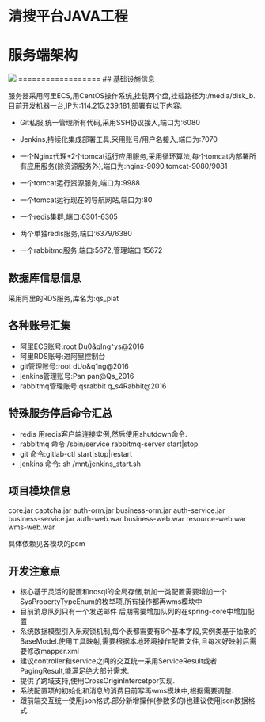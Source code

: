 清搜平台JAVA工程
==================
# 服务端架构
<img src="http://114.215.239.181:9988/html/jiagoutu.png" />
==================
## 基础设施信息

服务器采用阿里ECS,用CentOS操作系统,挂载两个盘,挂载路径为:/media/disk_b.目前开发机器一台,IP为:114.215.239.181,部署有以下内容:

* Git私服,统一管理所有代码,采用SSH协议接入,端口为:6080

* Jenkins,持续化集成部署工具,采用账号/用户名接入,端口为:7070

* 一个Nginx代理+2个tomcat运行应用服务,采用循环算法,每个tomcat内部署所有应用服务(除资源服务外),端口为:nginx-9090,tomcat-9080/9081

* 一个tomcat运行资源服务,端口为:9988

* 一个tomcat运行现在的导航网站,端口为:80

* 一个redis集群,端口:6301-6305

* 两个单独redis服务,端口:6379/6380

* 一个rabbitmq服务,端口:5672,管理端口:15672


## 数据库信息信息

采用阿里的RDS服务,库名为:qs_plat

## 各种账号汇集
* 阿里ECS账号:root  Du0&qIng^ys@2016
* 阿里RDS账号:进阿里控制台
* git管理账号:root  dUo&q1ng@2016
* jenkins管理账号:Pan   pan@Qs_2016
* rabbitmq管理账号:qsrabbit     q_s4Rabbit@2016

## 特殊服务停启命令汇总
* redis 用redis客户端连接实例,然后使用shutdown命令.
* rabbitmq 命令:/sbin/service rabbitmq-server start|stop
* git 命令:gitlab-ctl start|stop|restart
* jenkins 命令: sh /mnt/jenkins_start.sh

## 项目模块信息
core.jar
captcha.jar
auth-orm.jar        business-orm.jar
auth-service.jar    business-service.jar
auth-web.war        business-web.war        resource-web.war    wms-web.war

具体依赖见各模块的pom

## 开发注意点
* 核心基于灵活的配置和nosql的全局存储,新加一类配置需要增加一个SysPropertyTypeEnum的枚举项,所有操作都再wms模块中
* 目前消息队列只有一个发送邮件 后期需要增加队列的在spring-core中增加配置
* 系统数据模型引入乐观锁机制,每个表都需要有6个基本字段,实例类基于抽象的BaseModel.使用工具映射,需要根据本地环境操作配置文件,且每次好映射后需要修改mapper.xml
* 建议controller和service之间的交互统一采用ServiceResult或者PagingResult,能满足绝大部分需求.
* 提供了跨域支持,使用CrossOriginIntercetpor实现.
* 系统配置项的初始化和消息的消费目前写再wms模块中,根据需要调整.
* 跟前端交互统一使用json格式.部分新增操作(参数多的)也建议使用json数据格式.
